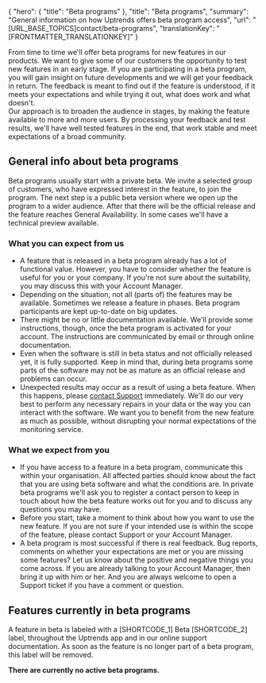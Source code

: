 {
  "hero": {
    "title": "Beta programs"
  },
  "title": "Beta programs",
  "summary": "General information on how Uptrends offers beta program access",
  "url": "[URL_BASE_TOPICS]contact/beta-programs",
  "translationKey": "[FRONTMATTER_TRANSLATIONKEY]"
}

From time to time we'll offer beta programs for new features in our products. We want to give some of our customers the opportunity to test new features in an early stage. If you are participating in a beta program, you will gain insight on future developments and we will get your feedback in return. The feedback is meant to find out if the feature is understood, if it meets your expectations and while trying it out, what does work and what doesn't.  
Our approach is to broaden the audience in stages, by making the feature available to more and more users. By processing your feedback and test results, we'll have well tested features in the end, that work stable and meet expectations of a broad community.

## General info about beta programs

Beta programs usually start with a private beta. We invite a selected group of customers, who have expressed interest in the feature, to join the program. The next step is a public beta version where we open up the program to a wider audience. After that there will be the official release and the feature reaches General Availability. In some cases we'll have a technical preview available.

### What you can expect from us

-   A feature that is released in a beta program already has a lot of functional value. However, you have to consider whether the feature is useful for you or your company. If you're not sure about the suitability, you may discuss this with your Account Manager.
-   Depending on the situation, not all (parts of) the features may be available. Sometimes we release a feature in phases. Beta program participants are kept up-to-date on big updates.
-   There might be no or little documentation available. We'll provide some instructions, though, once the beta program is activated for your account. The instructions are communicated by email or through online documentation.
-   Even when the software is still in beta status and not officially released yet, it is fully supported. Keep in mind that, during beta programs some parts of the software may not be as mature as an official release and problems can occur.
-   Unexpected results may occur as a result of using a beta feature. When this happens, please [contact Support]([LINK_URL_1]) immediately. We'll do our very best to perform any necessary repairs in your data or the way you can interact with the software. We want you to benefit from the new feature as much as possible, without disrupting your normal expectations of the monitoring service.

### What we expect from you

-   If you have access to a feature in a beta program, communicate this within your organisation. All affected parties should know about the fact that you are using beta software and what the conditions are. In private beta programs we'll ask you to register a contact person to keep in touch about how the beta feature works out for you and to discuss any questions you may have.
-   Before you start, take a moment to think about how you want to use the new feature. If you are not sure if your intended use is within the scope of the feature, please contact Support or your Account Manager.
-   A beta program is most successful if there is real feedback. Bug reports, comments on whether your expectations are met or you are missing some features? Let us know about the positive and negative things you come across. If you are already talking to your Account Manager, then bring it up with him or her. And you are always welcome to open a Support ticket if you have a comment or question.

## Features currently in beta programs

A feature in beta is labeled with a [SHORTCODE_1] Beta [SHORTCODE_2] label, throughout the Uptrends app and in our online support documentation. As soon as the feature is no longer part of a beta program, this label will be removed. 

**There are currently no active beta programs.**